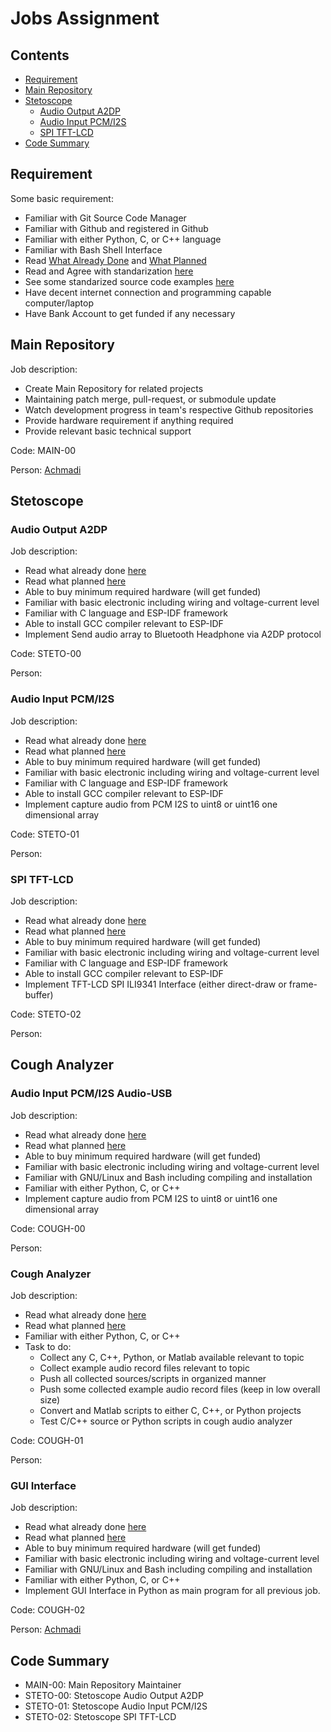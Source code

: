 # Jobs Assignment

## Contents
- [Requirement](https://github.com/mekatronik-achmadi/md_tutorial/blob/master/internship/task_0/jobs.md#requirement)
- [Main Repository](https://github.com/mekatronik-achmadi/md_tutorial/blob/master/internship/task_0/jobs.md#main-repository)
- [Stetoscope](https://github.com/mekatronik-achmadi/md_tutorial/blob/master/internship/task_0/jobs.md#stetoscope)
	+ [Audio Output A2DP](https://github.com/mekatronik-achmadi/md_tutorial/blob/master/internship/task_0/jobs.md#audio-output-a2dp)
	+ [Audio Input PCM/I2S](https://github.com/mekatronik-achmadi/md_tutorial/blob/master/internship/task_0/jobs.md#audio-input-pcmi2s)
	+ [SPI TFT-LCD](https://github.com/mekatronik-achmadi/md_tutorial/blob/master/internship/task_0/jobs.md#spi-tft-lcd)
- [Code Summary](https://github.com/mekatronik-achmadi/md_tutorial/blob/master/internship/task_0/jobs.md#code-summary)

## Requirement

Some basic requirement:
- Familiar with Git Source Code Manager
- Familiar with Github and registered in Github
- Familiar with either Python, C, or C++ language
- Familiar with Bash Shell Interface
- Read [What Already Done](https://github.com/mekatronik-achmadi/md_tutorial/blob/master/internship/task_0/done.md) and [What Planned](https://github.com/mekatronik-achmadi/md_tutorial/blob/master/internship/task_0/planned.md)
- Read and Agree with standarization [here](https://github.com/mekatronik-achmadi/md_tutorial/blob/master/internship/task_0/rules.md)
- See some standarized source code examples [here](https://github.com/mekatronik-achmadi/md_tutorial/tree/master/internship/task_0/examples)
- Have decent internet connection and programming capable computer/laptop
- Have Bank Account to get funded if any necessary

## Main Repository

Job description:
- Create Main Repository for related projects
- Maintaining patch merge, pull-request, or submodule update
- Watch development progress in team's respective Github repositories
- Provide hardware requirement if anything required
- Provide relevant basic technical support

Code: MAIN-00

Person: [Achmadi](https://github.com/mekatronik-achmadi/)

## Stetoscope

### Audio Output A2DP

Job description:
- Read what already done [here](https://github.com/mekatronik-achmadi/md_tutorial/blob/master/internship/task_0/done.md#stetoscope)
- Read what planned [here](https://github.com/mekatronik-achmadi/md_tutorial/blob/master/internship/task_0/planned.md#stetoscope)
- Able to buy minimum required hardware (will get funded)
- Familiar with basic electronic including wiring and voltage-current level
- Familiar with C language and ESP-IDF framework
- Able to install GCC compiler relevant to ESP-IDF
- Implement Send audio array to Bluetooth Headphone via A2DP protocol 
	
Code: STETO-00

Person:

### Audio Input PCM/I2S

Job description:
- Read what already done [here](https://github.com/mekatronik-achmadi/md_tutorial/blob/master/internship/task_0/done.md#stetoscope)
- Read what planned [here](https://github.com/mekatronik-achmadi/md_tutorial/blob/master/internship/task_0/planned.md#stetoscope)
- Able to buy minimum required hardware (will get funded)
- Familiar with basic electronic including wiring and voltage-current level
- Familiar with C language and ESP-IDF framework
- Able to install GCC compiler relevant to ESP-IDF
- Implement capture audio from PCM I2S to uint8 or uint16 one dimensional array
	
Code: STETO-01

Person:

### SPI TFT-LCD

Job description:
- Read what already done [here](https://github.com/mekatronik-achmadi/md_tutorial/blob/master/internship/task_0/done.md#stetoscope)
- Read what planned [here](https://github.com/mekatronik-achmadi/md_tutorial/blob/master/internship/task_0/planned.md#stetoscope)
- Able to buy minimum required hardware (will get funded)
- Familiar with basic electronic including wiring and voltage-current level
- Familiar with C language and ESP-IDF framework
- Able to install GCC compiler relevant to ESP-IDF
- Implement TFT-LCD SPI ILI9341 Interface (either direct-draw or frame-buffer)
	
Code: STETO-02

Person:

## Cough Analyzer

### Audio Input PCM/I2S Audio-USB

Job description:
- Read what already done [here](https://github.com/mekatronik-achmadi/md_tutorial/blob/master/internship/task_0/done.md#cough-analyzer)
- Read what planned [here](https://github.com/mekatronik-achmadi/md_tutorial/blob/master/internship/task_0/planned.md#cough-analyzer)
- Able to buy minimum required hardware (will get funded)
- Familiar with basic electronic including wiring and voltage-current level
- Familiar with GNU/Linux and Bash including compiling and installation
- Familiar with either Python, C, or C++
- Implement capture audio from PCM I2S to uint8 or uint16 one dimensional array 
	
Code: COUGH-00

Person:

### Cough Analyzer

Job description:
- Read what already done [here](https://github.com/mekatronik-achmadi/md_tutorial/blob/master/internship/task_0/done.md#cough-analyzer)
- Read what planned [here](https://github.com/mekatronik-achmadi/md_tutorial/blob/master/internship/task_0/planned.md#cough-analyzer)
- Familiar with either Python, C, or C++
- Task to do:
	+ Collect any C, C++, Python, or Matlab available relevant to topic
	+ Collect example audio record files relevant to topic
	+ Push all collected sources/scripts in organized manner
	+ Push some collected example audio record files (keep in low overall size)
	+ Convert and Matlab scripts to either C, C++, or Python projects
	+ Test C/C++ source or Python scripts in cough audio analyzer
	
Code: COUGH-01

Person:

### GUI Interface

Job description:
- Read what already done [here](https://github.com/mekatronik-achmadi/md_tutorial/blob/master/internship/task_0/done.md#cough-analyzer)
- Read what planned [here](https://github.com/mekatronik-achmadi/md_tutorial/blob/master/internship/task_0/planned.md#cough-analyzer)
- Able to buy minimum required hardware (will get funded)
- Familiar with basic electronic including wiring and voltage-current level
- Familiar with GNU/Linux and Bash including compiling and installation
- Familiar with either Python, C, or C++
- Implement GUI Interface in Python as main program for all previous job.
	
Code: COUGH-02

Person: [Achmadi](https://github.com/mekatronik-achmadi/)

## Code Summary
- MAIN-00: Main Repository Maintainer
- STETO-00: Stetoscope Audio Output A2DP
- STETO-01: Stetoscope Audio Input PCM/I2S
- STETO-02: Stetoscope SPI TFT-LCD






